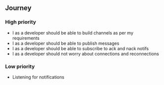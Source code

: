 ## Journey

### High priority
* I as a developer should be able to build channels as per my requirements
* I as a developer should be able to publish messages
* I as a developer should be able to subscribe to ack and nack notifs
* I as a developer should not worry about connections and reconnections

### Low priority
* Listening for notifications
